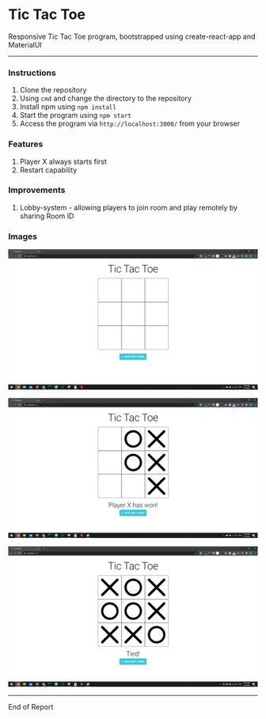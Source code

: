 # Tic Tac Toe

Responsive Tic Tac Toe program, bootstrapped using create-react-app and MaterialUI

----------------------------------

### Instructions
1. Clone the repository
2. Using ```cmd``` and change the directory to the repository
3. Install npm using ```npm install```
4. Start the program using ```npm start```
5. Access the program via ```http://localhost:3000/``` from your browser

### Features
1. Player X always starts first
2. Restart capability

### Improvements
1. Lobby-system - allowing players to join room and play remotely by sharing Room ID

### Images

![](readmeimg/ttt1.png)

![](readmeimg/ttt2.png)

![](readmeimg/ttt3.png)

--------------------

End of Report

